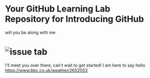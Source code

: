 # Your GitHub Learning Lab Repository for Introducing GitHub

will you be along with me

# ![issue tab](https://lab.github.com/public/images/issue_tab.png)

I'll meet you over there, can't wait to get started!
I am here to say hello
https://www.bbc.co.uk/weather/2652053
